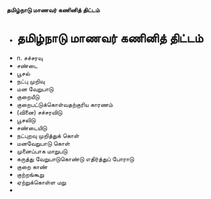 **தமிழ்நாடு மாணவர் கணினித் திட்டம்**
- # தமிழ்நாடு மாணவர் கணினித் திட்டம்
- n. சச்சரவு
- சண்டை
- பூசல்
- நட்பு முறிவு
- மன வேறுபாடு
- குறையீடு
- குறைபட்டுக்கொள்வதற்குரிய காரணம்
- (வினை) சச்சரவிடு
- பூசலிடு
- சண்டையிடு
- நட்புறவு முறித்துக் கொள்
- மனவேறுபாடு கொள்
- முனைப்பாக மாறுபடு
- கருத்து வேறுபாடுகொண்டு எதிர்த்துப் போராடு
- குறை காண்
- குற்றங்கூறு
- ஏற்றுக்கொள்ள மறு
-

